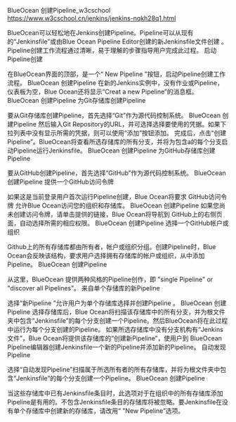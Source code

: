 BlueOcean 创建Pipeline_w3cschool https://www.w3cschool.cn/jenkins/jenkins-nqkh28q1.html

BlueOcean可以轻松地在Jenkins创建Pipeline。Pipeline可以从现有的“Jenkinsfile”或由Blue Ocean Pipeline Editor创建的新Jenkinsfile文件创建 。Pipeline创建工作流程通过清晰，易于理解的步骤指导用户完成此过程。
启动Pipeline创建

在BlueOcean界面的顶部，是一个“ New Pipeline ”按钮，启动Pipeline创建工作流程。
BlueOcean 创建Pipeline
在新的Jenkins实例中，没有作业或Pipeline，仪表板为空，Blue Ocean还将显示“Creat a new Pipeline”的消息框。
BlueOcean 创建Pipeline
为Git存储库创建Pipeline

要从Git存储库创建Pipeline，首先选择“Git”作为源代码控制系统。
BlueOcean 创建Pipeline
然后输入Git Repository的URL，并可选择选择要使用的凭据。如果下拉列表中没有显示所需的凭据，则可以使用“添加”按钮添加。
完成后，点击“创建Pipeline”。BlueOcean将查看所选存储库的所有分支，并将为包含a的每个分支启动Pipeline运行Jenkinsfile。
BlueOcean 创建Pipeline
为GitHub存储库创建Pipeline

要从GitHub创建Pipeline，首先选择“GitHub”作为源代码控制系统。
BlueOcean 创建Pipeline
提供一个GitHub访问令牌

如果这是当前登录用户首次运行Pipeline创建，Blue Ocean将要求 GitHub访问令牌 允许Blue Ocean访问您的组织和存储库。
BlueOcean 创建Pipeline
如果您尚未创建访问令牌，请单击提供的链接，Blue Ocean将导航到 GitHub上的右侧页面，自动选择所需的相应权限。
BlueOcean 创建Pipeline
选择一个GitHub帐户或组织

Github上的所有存储库都由所有者，帐户或组织分组。创建Pipeline时，Blue Ocean会反映该结构，要求用户选择拥有存储库的帐户或组织，从中添加Pipeline。
BlueOcean 创建Pipeline

从这里，BlueOcean 提供两种风格的Pipeline创作，即 "single Pipeline" or "discover all Pipelines”。
来自单个存储库的新Pipeline 


选择“新Pipeline ”允许用户为单个存储库选择并创建Pipeline 。
BlueOcean 创建Pipeline
选择存储库后，Blue Ocean将扫描该存储库中的所有分支，并为根文件夹中包含“Jenkinsfile”的每个分支创建一个Pipeline。然后BlueOcean将在此过程中运行为每个分支创建的Pipeline。
如果所选存储库中没有分支机构有“Jenkins文件”，Blue Ocean将提供该存储库的“创建新Pipeline”，使用户到 BlueOcean Pipeline编辑器创建Jenkinsfile一个新的Pipeline并添加新的Pipeline。
自动发现Pipeline


选择“自动发现Pipeline”扫描属于所选所有者的所有存储库，并将为根文件夹中包含“Jenkinsfile”的每个分支创建一个Pipeline。
BlueOcean 创建Pipeline

当这些存储库中已有Jenkinsfile条目时，此选项对于在组织中的所有存储库添加Pipeline是有用的。不包含Jenkinsfile条目的存储库将被忽略。要Jenkinsfile在没有单个存储库中创建新的存储库，请改用“ "New Pipeline”选项。